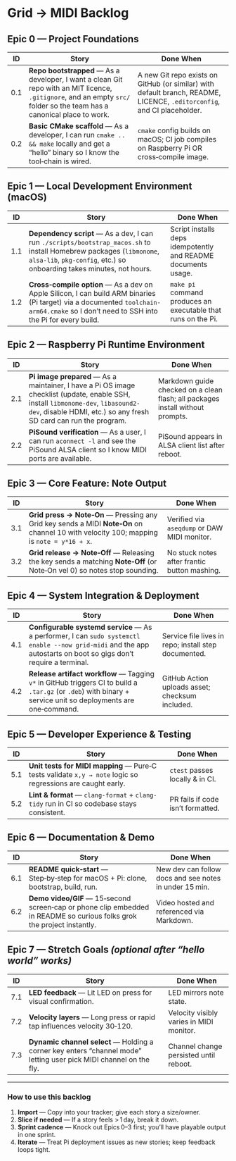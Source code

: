 
# Grid → MIDI Backlog

## Epic 0 — Project Foundations
| ID | Story | Done When |
|---|---|---|
|0.1|**Repo bootstrapped** — As a developer, I want a clean Git repo with an MIT licence, `.gitignore`, and an empty `src/` folder so the team has a canonical place to work.|A new Git repo exists on GitHub (or similar) with default branch, README, LICENCE, `.editorconfig`, and CI placeholder.|
|0.2|**Basic CMake scaffold** — As a developer, I can run `cmake .. && make` locally and get a “hello” binary so I know the tool‑chain is wired.|`cmake` config builds on macOS; CI job compiles on Raspberry Pi OR cross‑compile image.|

## Epic 1 — Local Development Environment (macOS)
| ID | Story | Done When |
|---|---|---|
|1.1|**Dependency script** — As a dev, I can run `./scripts/bootstrap_macos.sh` to install Homebrew packages (`libmonome`, `alsa-lib`, `pkg-config`, etc.) so onboarding takes minutes, not hours.|Script installs deps idempotently and README documents usage.|
|1.2|**Cross‑compile option** — As a dev on Apple Silicon, I can build ARM binaries (Pi target) via a documented `toolchain-arm64.cmake` so I don’t need to SSH into the Pi for every build.|`make pi` command produces an executable that runs on the Pi.|

## Epic 2 — Raspberry Pi Runtime Environment
| ID | Story | Done When |
|---|---|---|
|2.1|**Pi image prepared** — As a maintainer, I have a Pi OS image checklist (update, enable SSH, install `libmonome-dev`, `libasound2-dev`, disable HDMI, etc.) so any fresh SD card can run the program.|Markdown guide checked on a clean flash; all packages install without prompts.|
|2.2|**PiSound verification** — As a user, I can run `aconnect -l` and see the PiSound ALSA client so I know MIDI ports are available.|PiSound appears in ALSA client list after reboot.|

## Epic 3 — Core Feature: Note Output
| ID | Story | Done When |
|---|---|---|
|3.1|**Grid press → Note‑On** — Pressing any Grid key sends a MIDI **Note‑On** on channel 10 with velocity 100; mapping is `note = y*16 + x`.|Verified via `aseqdump` or DAW MIDI monitor.|
|3.2|**Grid release → Note‑Off** — Releasing the key sends a matching **Note‑Off** (or Note‑On vel 0) so notes stop sounding.|No stuck notes after frantic button mashing.|

## Epic 4 — System Integration & Deployment
| ID | Story | Done When |
|---|---|---|
|4.1|**Configurable systemd service** — As a performer, I can `sudo systemctl enable --now grid-midi` and the app autostarts on boot so gigs don’t require a terminal.|Service file lives in repo; install step documented.|
|4.2|**Release artifact workflow** — Tagging `v*` in GitHub triggers CI to build a `.tar.gz` (or `.deb`) with binary + service unit so deployments are one‑command.|GitHub Action uploads asset; checksum included.|

## Epic 5 — Developer Experience & Testing
| ID | Story | Done When |
|---|---|---|
|5.1|**Unit tests for MIDI mapping** — Pure‑C tests validate `x,y → note` logic so regressions are caught early.|`ctest` passes locally & in CI.|
|5.2|**Lint & format** — `clang-format` + `clang-tidy` run in CI so codebase stays consistent.|PR fails if code isn’t formatted.|

## Epic 6 — Documentation & Demo
| ID | Story | Done When |
|---|---|---|
|6.1|**README quick‑start** — Step‑by‑step for macOS + Pi: clone, bootstrap, build, run.|New dev can follow docs and see notes in under 15 min.|
|6.2|**Demo video/GIF** — 15‑second screen‑cap or phone clip embedded in README so curious folks grok the project instantly.|Video hosted and referenced via Markdown.|

## Epic 7 — Stretch Goals *(optional after “hello world” works)*
| ID | Story | Done When |
|---|---|---|
|7.1|**LED feedback** — Lit LED on press for visual confirmation.|LED mirrors note state.|
|7.2|**Velocity layers** — Long press or rapid tap influences velocity 30‑120.|Velocity visibly varies in MIDI monitor.|
|7.3|**Dynamic channel select** — Holding a corner key enters “channel mode” letting user pick MIDI channel on the fly.|Channel change persisted until reboot.|

---

### How to use this backlog
1. **Import** — Copy into your tracker; give each story a size/owner.  
2. **Slice if needed** — If a story feels > 1 day, break it down.  
3. **Sprint cadence** — Knock out Epics 0–3 first; you’ll have playable output in one sprint.  
4. **Iterate** — Treat Pi deployment issues as new stories; keep feedback loops tight.
